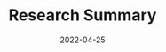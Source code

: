 ---
title: Research Summary
date: 2022-04-25
last_modified_at: 2022-04-25
categories:
  - Research
excerpt: \#
---